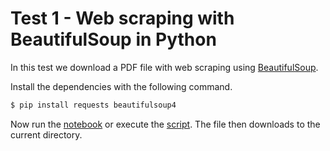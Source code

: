 # Test 1 - Web scraping with BeautifulSoup in Python

In this test we download a PDF file with web scraping using
[BeautifulSoup](https://www.crummy.com/software/BeautifulSoup/bs4/doc/).

Install the dependencies with the following command.

```bash
$ pip install requests beautifulsoup4
```

Now run the [notebook](1.ipynb) or execute the [script](../scripts/test1/1.py).
The file then downloads to the current directory.